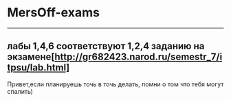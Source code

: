 # MersOff-exams
---
## лабы 1,4,6 соответствуют 1,2,4 заданию на экзамене[http://gr682423.narod.ru/semestr_7/itpsu/lab.html]
Привет,если планируешь точь в точь делать, помни о том что тебя могут спалить)
